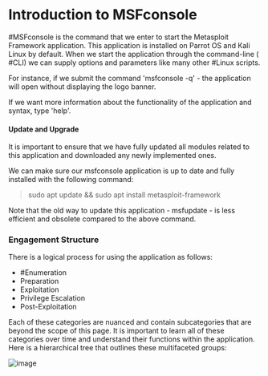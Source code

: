 # Introduction to MSFconsole

#MSFconsole is the command that we enter to start the Metasploit Framework application. This application is installed on Parrot OS and Kali Linux by default. When we start the application through the command-line ( #CLI) we can supply options and parameters like many other #Linux scripts.

For instance, if we submit the command 'msfconsole -q' - the application will open without displaying the logo banner.

If we want more information about the functionality of the application and syntax, type 'help'.

#### Update and Upgrade

It is important to ensure that we have fully updated all modules related to this application and downloaded any newly implemented ones. 

We can make sure our msfconsole application is up to date and fully installed with the following command:

>sudo apt update && sudo apt install metasploit-framework

Note that the old way to update this application - msfupdate - is less efficient and obsolete compared to the above command.

### Engagement Structure

There is a logical process for using the application as follows:

- #Enumeration
- Preparation
- Exploitation
- Privilege Escalation
- Post-Exploitation

Each of these categories are nuanced and contain subcategories that are beyond the scope of this page. It is important to learn all of these categories over time and understand their functions within the application. Here is a hierarchical tree that outlines these multifaceted groups:

![image](https://academy.hackthebox.com/storage/modules/39/S04_SS03.png)

